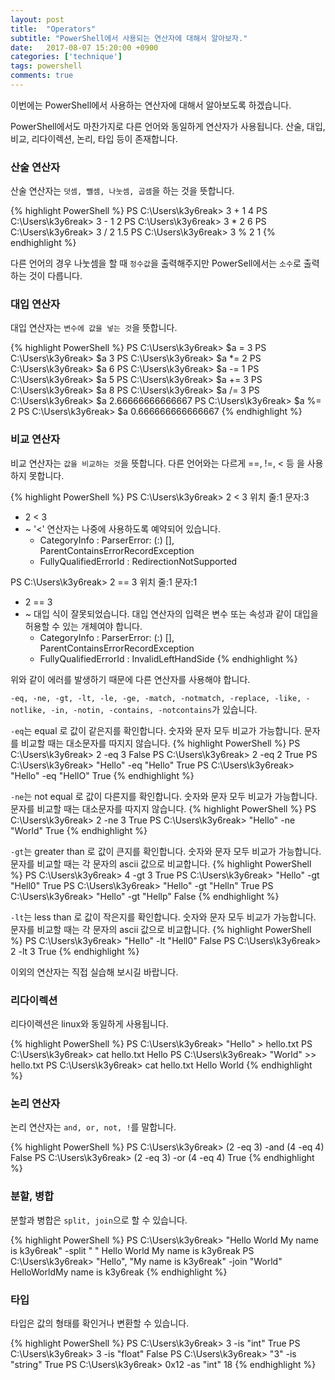 ```yaml
---
layout: post
title:  "Operators"
subtitle: "PowerShell에서 사용되는 연산자에 대해서 알아보자."
date:   2017-08-07 15:20:00 +0900
categories: ['technique']
tags: powershell
comments: true
---
```


이번에는 PowerShell에서 사용하는 연산자에 대해서 알아보도록 하겠습니다.

PowerShell에서도 마찬가지로 다른 언어와 동일하게 연산자가 사용됩니다. 산술, 대입, 비교, 리다이렉션, 논리, 타입 등이 존재합니다.


### 산술 연산자

산술 연산자는 `덧셈, 뺄셈, 나눗셈, 곱셈`을 하는 것을 뜻합니다.

{% highlight PowerShell %}
PS C:\Users\k3y6reak> 3 + 1
4
PS C:\Users\k3y6reak> 3 - 1
2
PS C:\Users\k3y6reak> 3 * 2
6
PS C:\Users\k3y6reak> 3 / 2
1.5
PS C:\Users\k3y6reak> 3 % 2
1
{% endhighlight %}

다른 언어의 경우 나눗셈을 할 때 `정수값`을 출력해주지만 PowerSell에서는 `소수`로 출력하는 것이 다릅니다.


### 대입 연산자

대입 연산자는 `변수에 값을 넣는 것`을 뜻합니다.

{% highlight PowerShell %}
PS C:\Users\k3y6reak> $a = 3
PS C:\Users\k3y6reak> $a
3
PS C:\Users\k3y6reak> $a *= 2
PS C:\Users\k3y6reak> $a
6
PS C:\Users\k3y6reak> $a -= 1
PS C:\Users\k3y6reak> $a
5
PS C:\Users\k3y6reak> $a += 3
PS C:\Users\k3y6reak> $a
8
PS C:\Users\k3y6reak> $a /= 3
PS C:\Users\k3y6reak> $a
2.66666666666667
PS C:\Users\k3y6reak> $a %= 2
PS C:\Users\k3y6reak> $a
0.666666666666667
{% endhighlight %}

### 비교 연산자

비교 연산자는 `값을 비교하는 것`을 뜻합니다. 다른 언어와는 다르게 ==, !=, < 등 을 사용하지 못합니다.

{% highlight PowerShell %}
PS C:\Users\k3y6reak> 2 < 3
위치 줄:1 문자:3
+ 2 < 3
+   ~
'<' 연산자는 나중에 사용하도록 예약되어 있습니다.
    + CategoryInfo          : ParserError: (:) [], ParentContainsErrorRecordException
    + FullyQualifiedErrorId : RedirectionNotSupported

PS C:\Users\k3y6reak> 2 == 3
위치 줄:1 문자:1
+ 2 == 3
+ ~
대입 식이 잘못되었습니다. 대입 연산자의 입력은 변수 또는 속성과 같이 대입을 허용할 수 있는 개체여야 합니다.
    + CategoryInfo          : ParserError: (:) [], ParentContainsErrorRecordException
    + FullyQualifiedErrorId : InvalidLeftHandSide
{% endhighlight %}

위와 같이 에러를 발생하기 때문에 다른 연산자를 사용해야 합니다.

`-eq, -ne, -gt, -lt, -le, -ge, -match, -notmatch, -replace, -like, -notlike, -in, -notin, -contains, -notcontains`가 있습니다.

`-eq`는 equal 로 값이 같은지를 확인합니다. 숫자와 문자 모두 비교가 가능합니다.
문자를 비교할 때는 대소문자를 따지지 않습니다.
{% highlight PowerShell %}
PS C:\Users\k3y6reak> 2 -eq 3
False
PS C:\Users\k3y6reak> 2 -eq 2
True
PS C:\Users\k3y6reak> "Hello" -eq "Hello"
True
PS C:\Users\k3y6reak> "Hello" -eq "HellO"
True
{% endhighlight %}

`-ne`는 not equal 로 값이 다른지를 확인합니다. 숫자와 문자 모두 비교가 가능합니다.
문자를 비교할 때는 대소문자를 따지지 않습니다.
{% highlight PowerShell %}
PS C:\Users\k3y6reak> 2 -ne 3
True
PS C:\Users\k3y6reak> "Hello" -ne "World"
True
{% endhighlight %}

`-gt`는 greater than 로 값이 큰지를 확인합니다. 숫자와 문자 모두 비교가 가능합니다.
문자를 비교할 때는 각 문자의 ascii 값으로 비교합니다.
{% highlight PowerShell %}
PS C:\Users\k3y6reak> 4 -gt 3
True
PS C:\Users\k3y6reak> "Hello" -gt "Hell0"
True
PS C:\Users\k3y6reak> "Hello" -gt "Helln"
True
PS C:\Users\k3y6reak> "Hello" -gt "Hellp"
False
{% endhighlight %}

`-lt`는 less than 로 값이 작은지를 확인합니다. 숫자와 문자 모두 비교가 가능합니다.
문자를 비교할 때는 각 문자의 ascii 값으로 비교합니다.
{% highlight PowerShell %}
PS C:\Users\k3y6reak> "Hello" -lt "Hell0"
False
PS C:\Users\k3y6reak> 2 -lt 3
True
{% endhighlight %}

이외의 연산자는 직접 실습해 보시길 바랍니다.


### 리다이렉션

리다이렉션은 linux와 동일하게 사용됩니다.

{% highlight PowerShell %}
PS C:\Users\k3y6reak> "Hello" > hello.txt
PS C:\Users\k3y6reak> cat hello.txt
Hello
PS C:\Users\k3y6reak> "World" >> hello.txt
PS C:\Users\k3y6reak> cat hello.txt
Hello
World
{% endhighlight %}


### 논리 연산자

논리 연산자는 `and, or, not, !`를 말합니다.

{% highlight PowerShell %}
PS C:\Users\k3y6reak> (2 -eq 3) -and (4 -eq 4)
False
PS C:\Users\k3y6reak> (2 -eq 3) -or (4 -eq 4)
True
{% endhighlight %}



### 분할, 병합

분할과 병합은 `split, join`으로 할 수 있습니다.

{% highlight PowerShell %}
PS C:\Users\k3y6reak> "Hello World My name is k3y6reak" -split " "
Hello
World
My
name
is
k3y6reak
PS C:\Users\k3y6reak> "Hello", "My name is k3y6reak" -join "World"
HelloWorldMy name is k3y6reak
{% endhighlight %}


### 타입

타입은 값의 형태를 확인거나 변환할 수 있습니다.

{% highlight PowerShell %}
PS C:\Users\k3y6reak> 3 -is "int"
True
PS C:\Users\k3y6reak> 3 -is "float"
False
PS C:\Users\k3y6reak> "3" -is "string"
True
PS C:\Users\k3y6reak> 0x12 -as "int"
18
{% endhighlight %}
